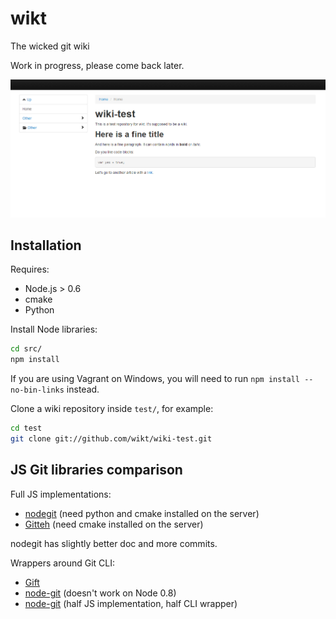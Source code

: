 # wikt

The wicked git wiki

Work in progress, please come back later.

![screenshot](doc/screenshot.png)

## Installation

Requires:

- Node.js > 0.6
- cmake
- Python

Install Node libraries:

```bash
cd src/
npm install
```

If you are using Vagrant on Windows, you will need to run `npm install --no-bin-links` instead.

Clone a wiki repository inside `test/`, for example:

```bash
cd test
git clone git://github.com/wikt/wiki-test.git
```

## JS Git libraries comparison

Full JS implementations:

- [nodegit](https://github.com/tbranyen/nodegit) (need python and cmake installed on the server)
- [Gitteh](https://github.com/libgit2/node-gitteh) (need cmake installed on the server)

nodegit has slightly better doc and more commits.

Wrappers around Git CLI:

- [Gift](https://github.com/sentientwaffle/gift)
- [node-git](https://github.com/creationix/node-git/) (doesn't work on Node 0.8)
- [node-git](https://github.com/christkv/node-git/) (half JS implementation, half CLI wrapper)
